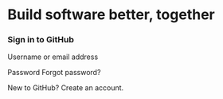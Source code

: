 # Build software better, together

### Sign in to GitHub

Username or email address

Password Forgot password?

New to GitHub? Create an account.
